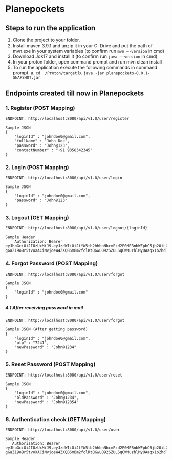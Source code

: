 # Planepockets

## Steps to run the application
1. Clone the project to your folder.
2. Install maven 3.9.1 and unzip it in your C: Drive and put the path of mvn.exe in your system variables (to confirm run `mvn –-version` in cmd)
3. Download Jdk17 and install it (to confirm run `java –-version` in cmd)
4. In your proton folder, open command prompt and run mvn clean install
5. To run the application execute the following commands in command prompt.
a. `cd  /Proton/target`
b. `java -jar planepockets-0.0.1-SNAPSHOT.jar`


## Endpoints created till now in Planepockets

### 1. Register (POST Mapping)
    ENDPOINT: http://localhost:8080/api/v1.0/user/register

    Sample JSON
    {
        "loginId" : "johndoe0@gmail.com",
        "fullName" : "John Doe",
        "password" : "John@123",
        "contactNumber" : "+91 9358342345"
    }

### 2. Login (POST Mapping)
    ENDPOINT: http://localhost:8080/api/v1.0/user/login

    Sample JSON
    {
        "loginId" : "johndoe0@gmail.com",
        "password" : "John@123"
    }

### 3. Logout (GET Mapping)
    ENDPOINT: http://localhost:8080/api/v1.0/user/logout/{loginId}

    Sample Header
        Authorization: Bearer eyJhbGciOiJIUzUxMiJ9.eyJzdWIiOiJtYW5tb2hhbnNhcmFzd2F0MEBnbWFpbC5jb20iLCJpYXQiOjE3MjE0MTU0MjgsImV4cCI6MTcyMTQzMzQyOH0.oNAjZLhUoEO-gGaZ19oBr5tvoXACiNvjoeW4ZXQBSmBm2fclRtQGwLO92SZULSqCWMuzhlMyUAaqx1o2hdTgog

### 4. Forgot Password (POST Mapping)
    ENDPOINT: http://localhost:8080/api/v1.0/user/forgot
    
    Sample JSON
    {
        "loginId" : "johndoe0@gmail.com"
    }

##### 4.1 After receiving password in mail
    ENDPOINT: http://localhost:8080/api/v1.0/user/forgot
    
    Sample JSON (After getting password)
    {
        "loginId" : "johndoe0@gmail.com",
        "otp" : "7241",
        "newPassword" : "John@1234"
    }

### 5. Reset Password (POST Mapping)
    ENDPOINT: http://localhost:8080/api/v1.0/user/reset
    
    Sample JSON
    {
        "loginId" : "johndoe0@gmail.com",
        "oldPassword" : "John@1234",
        "newPassword" : "John@12354"
    }

### 6. Authentication check (GET Mapping)
    ENDPOINT: http://localhost:8080/api/v1.0/user/user
    
    Sample Header
       Authorization: Bearer eyJhbGciOiJIUzUxMiJ9.eyJzdWIiOiJtYW5tb2hhbnNhcmFzd2F0MEBnbWFpbC5jb20iLCJpYXQiOjE3MjE0MTU0MjgsImV4cCI6MTcyMTQzMzQyOH0.oNAjZLhUoEO-gGaZ19oBr5tvoXACiNvjoeW4ZXQBSmBm2fclRtQGwLO92SZULSqCWMuzhlMyUAaqx1o2hdTgog
